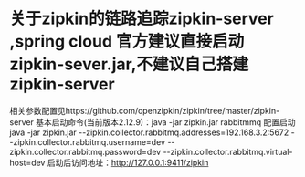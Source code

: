 # 关于zipkin的链路追踪zipkin-server ,spring cloud 官方建议直接启动zipkin-sever.jar,不建议自己搭建zipkin-server

相关参数配置见https://github.com/openzipkin/zipkin/tree/master/zipkin-server
基本启动命令(当前版本2.12.9)：java -jar zipkin.jar
rabbitmmq 配置启动
java -jar zipkin.jar --zipkin.collector.rabbitmq.addresses=192.168.3.2:5672 --zipkin.collector.rabbitmq.username=dev --zipkin.collector.rabbitmq.password=dev --zipkin.collector.rabbitmq.virtual-host=dev
 启动后访问地址：http://127.0.0.1:9411/zipkin
 